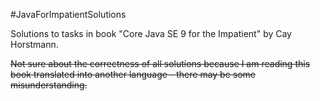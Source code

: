 #JavaForImpatientSolutions

Solutions to tasks in book "Core Java SE 9 for the Impatient" by Cay Horstmann.

~~Not sure about the correctness of all solutions because I am reading this book translated into another language - there may be some misunderstanding.~~
